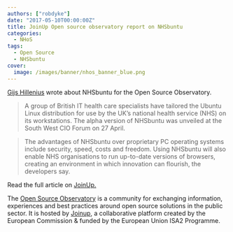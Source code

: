 ```yaml
---
authors: ["robdyke"]
date: "2017-05-10T00:00:00Z"
title: JoinUp Open source observatory report on NHSbuntu
categories:
  - NHoS
tags:
  - Open Source
  - NHSbuntu
cover:
  image: /images/banner/nhos_banner_blue.png
---
```


[Gijs Hillenius](https://twitter.com/Sjig) wrote about NHSbuntu for the Open Source Observatory.

> A group of British IT health care specialists have tailored the Ubuntu Linux distribution for use by the UK’s national health service (NHS) on its workstations. The alpha version of NHSbuntu was unveiled at the South West CIO Forum on 27 April.

> The advantages of NHSbuntu over proprietary PC operating systems include security, speed, costs and freedom. Using NHSbuntu will also enable NHS organisations to run up-to-date versions of browsers, creating an environment in which innovation can flourish, the developers say.

Read the full article on [JoinUp.](https://joinup.ec.europa.eu/community/osor/news/volunteers-tailor-ubuntu-linux-uk%E2%80%99s-health-service)

The [Open Source Observatory](https://joinup.ec.europa.eu/community/osor/description) is a community for exchanging information, experiences and best practices around open source solutions in the public sector. It is hosted by [Joinup](https://joinup.ec.europa.eu/homepage), a collaborative platform created by the European Commission & funded by the European Union ISA2 Programme.
